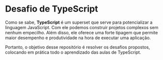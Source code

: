 # Desafio de TypeScript 

Como se sabe, **TypeScript** é um superset que serve para potencializar a linguagem JavaScript. 
Com ele podemos construir projetos complexos sem nenhum empecilho. Além disso, ele oferece uma forte tipagem que permite maior desempenho e produtividade na hora de executar uma aplicação.

Portanto, o objetivo desse repositório é resolver os desafios propostos, colocando em prática todo o aprendizado das aulas de TypeScript.

